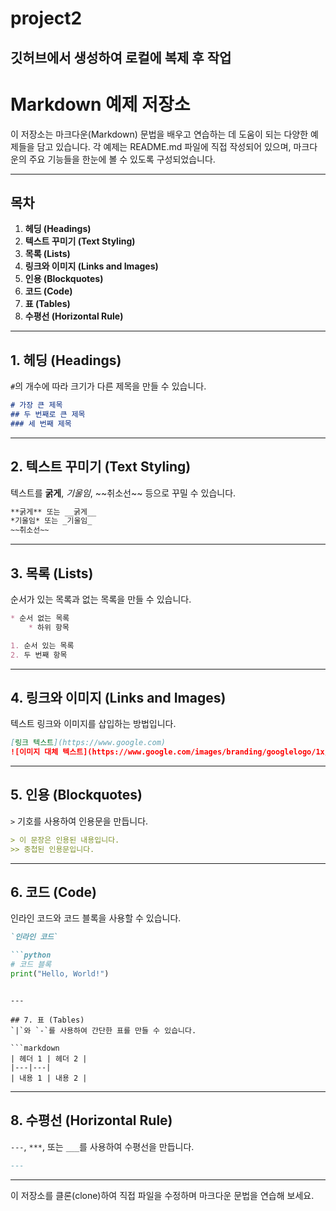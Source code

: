# project2
깃허브에서 생성하여 로컬에 복제 후 작업
-----

# Markdown 예제 저장소

이 저장소는 마크다운(Markdown) 문법을 배우고 연습하는 데 도움이 되는 다양한 예제들을 담고 있습니다. 각 예제는 README.md 파일에 직접 작성되어 있으며, 마크다운의 주요 기능들을 한눈에 볼 수 있도록 구성되었습니다.

-----

## 목차

1.  **헤딩 (Headings)**
2.  **텍스트 꾸미기 (Text Styling)**
3.  **목록 (Lists)**
4.  **링크와 이미지 (Links and Images)**
5.  **인용 (Blockquotes)**
6.  **코드 (Code)**
7.  **표 (Tables)**
8.  **수평선 (Horizontal Rule)**

-----

## 1\. 헤딩 (Headings)

`#`의 개수에 따라 크기가 다른 제목을 만들 수 있습니다.

```markdown
# 가장 큰 제목
## 두 번째로 큰 제목
### 세 번째 제목
```

-----

## 2\. 텍스트 꾸미기 (Text Styling)

텍스트를 **굵게**, *기울임*, \~\~취소선\~\~ 등으로 꾸밀 수 있습니다.

```markdown
**굵게** 또는 __굵게__
*기울임* 또는 _기울임_
~~취소선~~
```

-----

## 3\. 목록 (Lists)

순서가 있는 목록과 없는 목록을 만들 수 있습니다.

```markdown
* 순서 없는 목록
    * 하위 항목

1. 순서 있는 목록
2. 두 번째 항목
```

-----

## 4\. 링크와 이미지 (Links and Images)

텍스트 링크와 이미지를 삽입하는 방법입니다.

```markdown
[링크 텍스트](https://www.google.com)
![이미지 대체 텍스트](https://www.google.com/images/branding/googlelogo/1x/googlelogo_color_272x92dp.png)
```

-----

## 5\. 인용 (Blockquotes)

`>` 기호를 사용하여 인용문을 만듭니다.

```markdown
> 이 문장은 인용된 내용입니다.
>> 중첩된 인용문입니다.
```

-----

## 6\. 코드 (Code)

인라인 코드와 코드 블록을 사용할 수 있습니다.

````markdown
`인라인 코드`

```python
# 코드 블록
print("Hello, World!")
````

````

---

## 7. 표 (Tables)
`|`와 `-`를 사용하여 간단한 표를 만들 수 있습니다.

```markdown
| 헤더 1 | 헤더 2 |
|---|---|
| 내용 1 | 내용 2 |
````

-----

## 8\. 수평선 (Horizontal Rule)

`---`, `***`, 또는 `___`를 사용하여 수평선을 만듭니다.

```markdown
---
```

-----

이 저장소를 클론(clone)하여 직접 파일을 수정하며 마크다운 문법을 연습해 보세요.